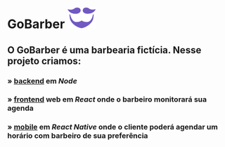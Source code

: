 # GoBarber ![gobarber](./frontend/src/assets/logo-roxo.svg)
 
## O GoBarber é uma barbearia fictícia. Nesse projeto criamos:
### » [backend](./backend) em ***Node***

### » [frontend](./frontend) web em ***React*** onde o **barbeiro** monitorará sua agenda

### » [mobile](./mobile) em ***React Native*** onde o **cliente** poderá agendar um horário com barbeiro de sua preferência 
